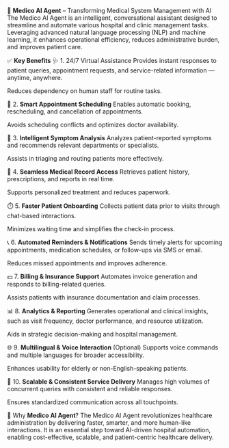 🚀 **Medico AI Agent** – Transforming Medical System Management with AI
The Medico AI Agent is an intelligent, conversational assistant designed to streamline and automate various hospital and clinic management tasks. Leveraging advanced natural language processing (NLP) and machine learning, it enhances operational efficiency, reduces administrative burden, and improves patient care.

✅ **Key Benefits**
🩺 1. 24/7 Virtual Assistance
Provides instant responses to patient queries, appointment requests, and service-related information — anytime, anywhere.

Reduces dependency on human staff for routine tasks.

📅 2. **Smart Appointment Scheduling**
Enables automatic booking, rescheduling, and cancellation of appointments.

Avoids scheduling conflicts and optimizes doctor availability.

🧠 3. **Intelligent Symptom Analysis**
Analyzes patient-reported symptoms and recommends relevant departments or specialists.

Assists in triaging and routing patients more effectively.

📂 4. **Seamless Medical Record Access**
Retrieves patient history, prescriptions, and reports in real time.

Supports personalized treatment and reduces paperwork.

⏱️ 5. **Faster Patient Onboarding**
Collects patient data prior to visits through chat-based interactions.

Minimizes waiting time and simplifies the check-in process.

📞 6. **Automated Reminders & Notifications**
Sends timely alerts for upcoming appointments, medication schedules, or follow-ups via SMS or email.

Reduces missed appointments and improves adherence.

💵 7. **Billing & Insurance Support**
Automates invoice generation and responds to billing-related queries.

Assists patients with insurance documentation and claim processes.

📊 8. **Analytics & Reporting**
Generates operational and clinical insights, such as visit frequency, doctor performance, and resource utilization.



Aids in strategic decision-making and hospital management.

🌐 9. **Multilingual & Voice Interaction** (Optional)
Supports voice commands and multiple languages for broader accessibility.

Enhances usability for elderly or non-English-speaking patients.

🤖 10. **Scalable & Consistent Service Delivery**
Manages high volumes of concurrent queries with consistent and reliable responses.

Ensures standardized communication across all touchpoints.

🏥 Why **Medico AI Agent**?
The Medico AI Agent revolutionizes healthcare administration by delivering faster, smarter, and more human-like interactions. It is an essential step toward AI-driven hospital automation, enabling cost-effective, scalable, and patient-centric healthcare delivery.



